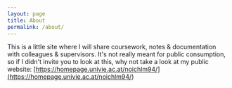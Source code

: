 ```yaml
---
layout: page
title: About
permalink: /about/
---
```


This is a little site where I will share coursework, notes & documentation with colleagues & supervisors. It's not really meant for public consumption, so if I didn't invite you to look at this, why not take a look at my public website: [https://homepage.univie.ac.at/noichlm94/](<https://homepage.univie.ac.at/noichlm94/>) 